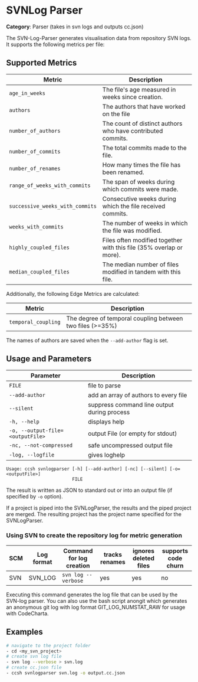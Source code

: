 # SVNLog Parser

**Category**: Parser (takes in svn logs and outputs cc.json)

The SVN-Log-Parser generates visualisation data from repository SVN logs. It supports the following metrics per file:

## Supported Metrics

| Metric                          | Description                                                         |
| ------------------------------- | ------------------------------------------------------------------- |
| `age_in_weeks`                  | The file's age measured in weeks since creation.                    |
| `authors`                       | The authors that have worked on the file                            |
| `number_of_authors`             | The count of distinct authors who have contributed commits.         |
| `number_of_commits`             | The total commits made to the file.                                 |
| `number_of_renames`             | How many times the file has been renamed.                           |
| `range_of_weeks_with_commits`   | The span of weeks during which commits were made.                   |
| `successive_weeks_with_commits` | Consecutive weeks during which the file received commits.           |
| `weeks_with_commits`            | The number of weeks in which the file was modified.                 |
| `highly_coupled_files`          | Files often modified together with this file (35% overlap or more). |
| `median_coupled_files`          | The median number of files modified in tandem with this file.       |

Additionally, the following Edge Metrics are calculated:

| Metric              | Description                                               |
| ------------------- | --------------------------------------------------------- |
| `temporal_coupling` | The degree of temporal coupling between two files (>=35%) |

The names of authors are saved when the `--add-author` flag is set.

## Usage and Parameters

| Parameter                       | Description                                 |
| ------------------------------- | ------------------------------------------- |
| `FILE`                          | file to parse                               |
| `--add-author`                  | add an array of authors to every file       |
| `--silent`                      | suppress command line output during process |
| `-h, --help`                    | displays help                               |
| `-o, --output-file=<outputFile>` | output File (or empty for stdout)           |
| `-nc, --not-compressed`         | safe uncompressed output file               |
| `-log, --logfile`               | gives loghelp                               |

```
Usage: ccsh svnlogparser [-h] [--add-author] [-nc] [--silent] [-o=<outputFile>]
                         FILE
```

The result is written as JSON to standard out or into an output file (if specified by `-o` option).

If a project is piped into the SVNLogParser, the results and the piped project are merged.
The resulting project has the project name specified for the SVNLogParser.

### Using SVN to create the repository log for metric generation

| SCM | Log format | Command for log creation | tracks renames | ignores deleted files | supports code churn |
| --- | ---------- | ------------------------ | -------------- | --------------------- | ------------------- |
| SVN | SVN_LOG    | `svn log --verbose`      | yes            | yes                   | no                  |

Executing this command generates the log file that can be used by the SVN-log parser. You can also use the bash script anongit which generates an anonymous git log with log format GIT_LOG_NUMSTAT_RAW for usage with CodeCharta.

## Examples

```bash
# navigate to the project folder
- cd <my_svn_project>
# create svn log file
- svn log --verbose > svn.log
# create cc.json file
- ccsh svnlogparser svn.log -o output.cc.json
```
